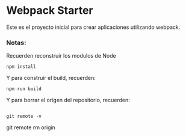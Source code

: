 # Webpack Starter

Este es el proyecto inicial para crear aplicaciones utilizando webpack.

### Notas:

Recuerden reconstruir los modulos de Node

```
npm install
```

Y para construir el build, recuerden:

```
npm run build
```

Y para borrar el origen del repositorio, recuerden:

```

git remote -v
```

git remote rm origin

```

```

